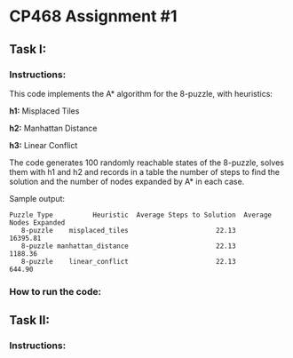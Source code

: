# CP468 Assignment #1

## Task I:

### Instructions:

This code implements the A* algorithm for the 8-puzzle, with heuristics:

**h1:** Misplaced Tiles

**h2:** Manhattan Distance

**h3:** Linear Conflict

The code generates 100 randomly reachable states of the 8-puzzle, solves them with h1 and h2 and records in a table the number of steps to find the solution and the number of nodes expanded by A* in each case.

Sample output:
```plaintext
Puzzle Type          Heuristic  Average Steps to Solution  Average Nodes Expanded
   8-puzzle    misplaced_tiles                      22.13                16395.81
   8-puzzle manhattan_distance                      22.13                 1188.36
   8-puzzle    linear_conflict                      22.13                  644.90
```

### How to run the code:


## Task II:
### Instructions:
